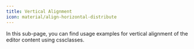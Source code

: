 ```yaml
---
title: Vertical Alignment
icon: material/align-horizontal-distribute
---
```


In this sub-page, you can find usage examples for vertical alignment of the
editor content using cssclasses.

